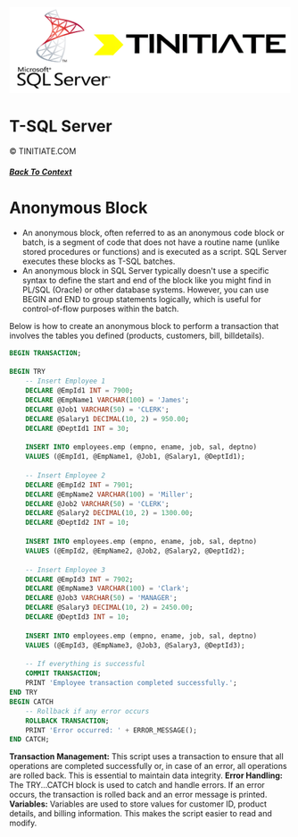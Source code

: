 ![Tinitiate SQLSERVER Training](./sqlserver_tinitiate.png)

# T-SQL Server
&copy; TINITIATE.COM

##### [Back To Context](./README.md)
# Anonymous Block

* An anonymous block, often referred to as an anonymous code block or batch, is a segment of code that does not have a routine name (unlike stored procedures or functions) and is executed as a script. SQL Server executes these blocks as T-SQL batches.
* An anonymous block in SQL Server typically doesn't use a specific syntax to define the start and end of the block like you might find in PL/SQL (Oracle) or other database systems. However, you can use BEGIN and END to group statements logically, which is useful for control-of-flow purposes within the batch.

Below is how to create an anonymous block to perform a transaction that involves the tables you defined (products, customers, bill, billdetails). 

```sql
BEGIN TRANSACTION;

BEGIN TRY
    -- Insert Employee 1
    DECLARE @EmpId1 INT = 7900;
    DECLARE @EmpName1 VARCHAR(100) = 'James';
    DECLARE @Job1 VARCHAR(50) = 'CLERK';
    DECLARE @Salary1 DECIMAL(10, 2) = 950.00;
    DECLARE @DeptId1 INT = 30;

    INSERT INTO employees.emp (empno, ename, job, sal, deptno)
    VALUES (@EmpId1, @EmpName1, @Job1, @Salary1, @DeptId1);

    -- Insert Employee 2
    DECLARE @EmpId2 INT = 7901;
    DECLARE @EmpName2 VARCHAR(100) = 'Miller';
    DECLARE @Job2 VARCHAR(50) = 'CLERK';
    DECLARE @Salary2 DECIMAL(10, 2) = 1300.00;
    DECLARE @DeptId2 INT = 10;

    INSERT INTO employees.emp (empno, ename, job, sal, deptno)
    VALUES (@EmpId2, @EmpName2, @Job2, @Salary2, @DeptId2);

    -- Insert Employee 3
    DECLARE @EmpId3 INT = 7902;
    DECLARE @EmpName3 VARCHAR(100) = 'Clark';
    DECLARE @Job3 VARCHAR(50) = 'MANAGER';
    DECLARE @Salary3 DECIMAL(10, 2) = 2450.00;
    DECLARE @DeptId3 INT = 10;

    INSERT INTO employees.emp (empno, ename, job, sal, deptno)
    VALUES (@EmpId3, @EmpName3, @Job3, @Salary3, @DeptId3);

    -- If everything is successful
    COMMIT TRANSACTION;
    PRINT 'Employee transaction completed successfully.';
END TRY
BEGIN CATCH
    -- Rollback if any error occurs
    ROLLBACK TRANSACTION;
    PRINT 'Error occurred: ' + ERROR_MESSAGE();
END CATCH;

```

**Transaction Management:** This script uses a transaction to ensure that all operations are completed successfully or, in case of an error, all operations are rolled back. This is essential to maintain data integrity.
**Error Handling:** The TRY...CATCH block is used to catch and handle errors. If an error occurs, the transaction is rolled back and an error message is printed.
**Variables:** Variables are used to store values for customer ID, product details, and billing information. This makes the script easier to read and modify.
